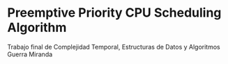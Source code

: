 # Preemptive Priority CPU Scheduling Algorithm
Trabajo final de Complejidad Temporal, Estructuras de Datos y Algoritmos
Guerra Miranda
